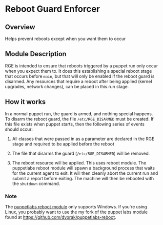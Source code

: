 # Reboot Guard Enforcer

## Overview

Helps prevent reboots except when you want them to occur

## Module Description

RGE is intended to ensure that reboots triggered by a puppet run only
occur when you expect them to.  It does this establishing a special
reboot stage that occurs before `main`, but that will only be enabled if
the reboot guard is disarmed.  Any resources that require a reboot after
being applied (kernel upgrades, network changes),  can be placed in this
run stage.

## How it works

In a normal puppet run, the guard is armed, and nothing special happens.
To disarm the reboot guard, the file `/etc/RGE_DISARMED` must be
created.  If this file exists when puppet starts, then the following
series of events should occur:

1. All classes that were passed in as a parameter are declared in the
RGE stage and required to be applied before the reboot

2. The file that disarms the guard (`/etc/RGE_DISARMED`) will be
removed.

3. The reboot resource will be applied.  This uses reboot module.  The
puppetlabs reboot module will spawn a background process that waits for
the current agent to exit.  It will then cleanly abort the current run
and submit a report before exiting.  The machine will then be rebooted
with the `shutdown` command.

### Note

The [puppetlabs reboot
module](https://forge.puppetlabs.com/puppetlabs/reboot) only supports
Windows.  If you're using Linux, you probably want to use the my fork of
the puppet labs module found at
<https://github.com/dvorak/puppetlabs-reboot>.





